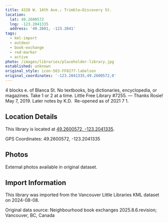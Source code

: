 ```yaml
---
title: 4328 W. 14th Ave.; Trimble—Discovery St.
location:
  lat: 49.2600572
  lng: -123.2041335
  address: '49.2601, -123.2041'
tags:
  - kml-import
  - outdoor
  - book-exchange
  - red-marker
  - active
photo: /images/libraries/placeholder-library.jpg
established: unknown
original_style: icon-503-FF8277-labelson
original_coordinates: '-123.2041335,49.2600572,0'
---
```

4 blocks e. of Blanca St.
No textbooks, big dictionaries, encyclopedia, or magazines. Take 1 or 2 at a time.
Little Free Library #7255.
— Thanks Rosie!  May 7, 2019.
Later notes by K.D.  Re-opened as of 2021 7 1.

## Location Details

This library is located at [49.2600572, -123.2041335](https://www.google.com/maps?q=49.2600572,-123.2041335).

GPS Coordinates: 49.2600572, -123.2041335

## Photos

External photos available in original dataset.

## Import Information

This library was imported from the Vancouver Little Libraries KML dataset on 2024-08-08.

Original data source: Neighbourhood book exchanges 2025.8.6.revision; Vancouver, BC, Canada
